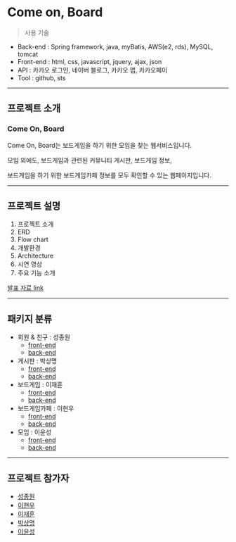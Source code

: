 # Come on, Board
> 사용 기술  
 - Back-end : Spring framework, java, myBatis, AWS(e2, rds), MySQL, tomcat
 - Front-end : html, css, javascript, jquery, ajax, json
 - API : 카카오 로그인, 네이버 블로그, 카카오 맵, 카카오페이
 - Tool : github, sts
---

## 프로젝트 소개

### Come On, Board

Come On, Board는 보드게임을 하기 위한 모임을 찾는 웹서비스입니다.

모임 외에도, 보드게임과 관련된 커뮤니티 게시판, 보드게임 정보,

보드게임을 하기 위한 보드게임카페 정보를 모두 확인할 수 있는 웹페이지입니다.

---

## 프로젝트 설명
1. 프로젝트 소개
2. ERD
3. Flow chart
4. 개발환경
5. Architecture
6. 시연 영상
7. 주요 기능 소개

[발표 자료 link](https://github.com/comeonboard/cob/blob/main/PPT/D%EC%A1%B0_ComeOnBoard_%EC%B5%9C%EC%A2%85%EB%B0%9C%ED%91%9C%EC%9E%90%EB%A3%8C.pdf)

---

## 패키지 분류
* 회원 & 친구 : 성종원
  - [front-end](https://github.com/comeonboard/cob/tree/main/ComeOnBoard/src/main/webapp/WEB-INF/views/member)
  - [back-end](https://github.com/comeonboard/cob/tree/main/ComeOnBoard/src/main/java/com/bitcamp/cob/member)
* 게시판 : 박상명
  - [front-end](https://github.com/comeonboard/cob/tree/main/ComeOnBoard/src/main/webapp/WEB-INF/views/post)
  - [back-end](https://github.com/comeonboard/cob/tree/main/ComeOnBoard/src/main/java/com/bitcamp/cob/post)  
* 보드게임 : 이재훈
  - [front-end](https://github.com/comeonboard/cob/tree/main/ComeOnBoard/src/main/webapp/WEB-INF/views/game)
  - [back-end](https://github.com/comeonboard/cob/tree/main/ComeOnBoard/src/main/java/com/bitcamp/cob/game)
* 보드게임카페 : 이현우
  - [front-end](https://github.com/comeonboard/cob/tree/main/ComeOnBoard/src/main/webapp/WEB-INF/views/cafe)
  - [back-end](https://github.com/comeonboard/cob/tree/main/ComeOnBoard/src/main/java/com/bitcamp/cob/cafe)
* 모임 : 이윤성
  - [front-end](https://github.com/comeonboard/cob/tree/main/ComeOnBoard/src/main/webapp/WEB-INF/views/group)
  - [back-end](https://github.com/comeonboard/cob/tree/main/ComeOnBoard/src/main/java/com/bitcamp/cob/group)

---

## 프로젝트 참가자

* [성종원](https://github.com/jongchi)
* [이현우](https://github.com/rainty02)
* [이재훈](https://github.com/kohemf1)
* [박상명](https://github.com/parksangmyeong1)
* [이윤성](https://github.com/L-YS-123)

